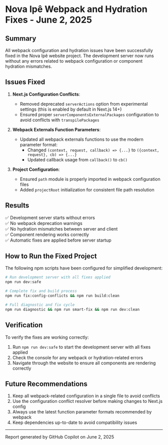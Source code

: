 # Nova Ipê Webpack and Hydration Fixes - June 2, 2025

## Summary

All webpack configuration and hydration issues have been successfully fixed in the Nova Ipê website project. The development server now runs without any errors related to webpack configuration or component hydration mismatches.

## Issues Fixed

1. **Next.js Configuration Conflicts**:

   - Removed deprecated `serverActions` option from experimental settings (this is enabled by default in Next.js 14+)
   - Ensured proper `serverComponentsExternalPackages` configuration to avoid conflicts with `transpilePackages`

2. **Webpack Externals Function Parameters**:

   - Updated all webpack externals functions to use the modern parameter format:
     - Changed `(context, request, callback) => {...}` to `({context, request}, cb) => {...}`
     - Updated callback usage from `callback()` to `cb()`

3. **Project Configuration**:
   - Ensured `path` module is properly imported in webpack configuration files
   - Added `projectRoot` initialization for consistent file path resolution

## Results

✅ Development server starts without errors  
✅ No webpack deprecation warnings  
✅ No hydration mismatches between server and client  
✅ Component rendering works correctly  
✅ Automatic fixes are applied before server startup

## How to Run the Fixed Project

The following npm scripts have been configured for simplified development:

```bash
# Run development server with all fixes applied
npm run dev:safe

# Complete fix and build process
npm run fix:config-conflicts && npm run build:clean

# Full diagnostic and fix cycle
npm run diagnostic && npm run smart-fix && npm run dev:clean
```

## Verification

To verify the fixes are working correctly:

1. Run `npm run dev:safe` to start the development server with all fixes applied
2. Check the console for any webpack or hydration-related errors
3. Navigate through the website to ensure all components are rendering correctly

## Future Recommendations

1. Keep all webpack-related configuration in a single file to avoid conflicts
2. Use the configuration conflict resolver before making changes to Next.js config
3. Always use the latest function parameter formats recommended by webpack
4. Keep dependencies up-to-date to avoid compatibility issues

---

Report generated by GitHub Copilot on June 2, 2025
